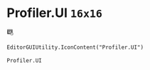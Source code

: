 # Profiler.UI `16x16`
<img src="/img/Profiler.UI.png" width=16 height=16>

``` CSharp
EditorGUIUtility.IconContent("Profiler.UI")
```
```
Profiler.UI
```
